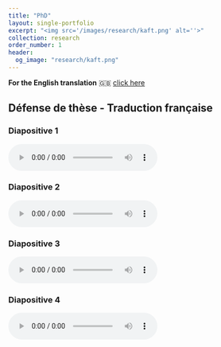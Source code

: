 ```yaml
---
title: "PhD"
layout: single-portfolio
excerpt: "<img src='/images/research/kaft.png' alt=''>"
collection: research
order_number: 1
header: 
  og_image: "research/kaft.png"
---
```



**For the English translation** 🇬🇧 [click here](https://github.com/jgenette/jgenette.github.io/edit/master/_research/archive/Defense_translation_en.md)


## Défense de thèse - Traduction française

### Diapositive 1 

<audio controls>
  <source src="/files/test.wav" type="audio/mpeg">
</audio>

### Diapositive 2 

<audio controls>
  <source src="/files/test.wav" type="audio/mpeg">
</audio>

### Diapositive 3 

<audio controls>
  <source src="/files/test.wav" type="audio/mpeg">
</audio>

### Diapositive 4 

<audio controls>
  <source src="/files/test.wav" type="audio/mpeg">
</audio>


